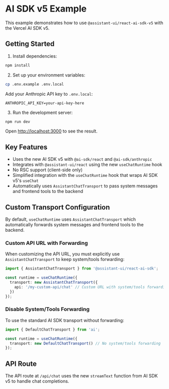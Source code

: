 # AI SDK v5 Example

This example demonstrates how to use `@assistant-ui/react-ai-sdk-v5` with the Vercel AI SDK v5.

## Getting Started

1. Install dependencies:
```bash
npm install
```

2. Set up your environment variables:
```bash
cp .env.example .env.local
```

Add your Anthropic API key to `.env.local`:
```
ANTHROPIC_API_KEY=your-api-key-here
```

3. Run the development server:
```bash
npm run dev
```

Open [http://localhost:3000](http://localhost:3000) to see the result.

## Key Features

- Uses the new AI SDK v5 with `@ai-sdk/react` and `@ai-sdk/anthropic`
- Integrates with `@assistant-ui/react` using the new `useChatRuntime` hook
- No RSC support (client-side only)
- Simplified integration with the `useChatRuntime` hook that wraps AI SDK v5's `useChat`
- Automatically uses `AssistantChatTransport` to pass system messages and frontend tools to the backend

## Custom Transport Configuration

By default, `useChatRuntime` uses `AssistantChatTransport` which automatically forwards system messages and frontend tools to the backend.

### Custom API URL with Forwarding

When customizing the API URL, you must explicitly use `AssistantChatTransport` to keep system/tools forwarding:

```typescript
import { AssistantChatTransport } from '@assistant-ui/react-ai-sdk';

const runtime = useChatRuntime({
  transport: new AssistantChatTransport({
    api: '/my-custom-api/chat' // Custom URL with system/tools forwarding
  })
});
```

### Disable System/Tools Forwarding

To use the standard AI SDK transport without forwarding:

```typescript
import { DefaultChatTransport } from 'ai';

const runtime = useChatRuntime({
  transport: new DefaultChatTransport() // No system/tools forwarding
});
```

## API Route

The API route at `/api/chat` uses the new `streamText` function from AI SDK v5 to handle chat completions.